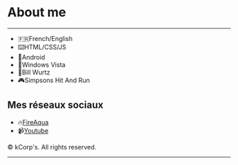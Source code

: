 
# About me

<hr>

- :fr:French/English
- :keyboard:HTML/CSS/JS 
- :robot:Android 
- :green_heart:Windows Vista
- :musical_note:Bill Wurtz
- :video_game:Simpsons Hit And Run

## Mes réseaux sociaux

* :fire:[FireAqua](https://kevfr8.github.io)
* :video_camera:[Youtube](https://www.youtube.com/channel/UCCPSET9zTIvoaK-WwoAe-Gw)

© kCorp's. All rights reserved.
<hr>
 
